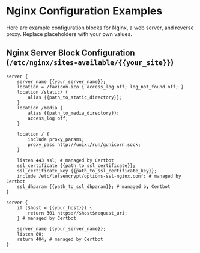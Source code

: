 # Nginx Configuration Examples

Here are example configuration blocks for Nginx, a web server, and reverse proxy. Replace placeholders with your own values.

## Nginx Server Block Configuration (`/etc/nginx/sites-available/{{your_site}}`)

```nginx
server {
    server_name {{your_server_name}};
    location = /favicon.ico { access_log off; log_not_found off; }
    location /static/ {
        alias {{path_to_static_directory}};
    }
    location /media {
        alias {{path_to_media_directory}};
        access_log off;
    }

    location / {
        include proxy_params;
        proxy_pass http://unix:/run/gunicorn.sock;
    }

    listen 443 ssl; # managed by Certbot
    ssl_certificate {{path_to_ssl_certificate}};
    ssl_certificate_key {{path_to_ssl_certificate_key}};
    include /etc/letsencrypt/options-ssl-nginx.conf; # managed by Certbot
    ssl_dhparam {{path_to_ssl_dhparam}}; # managed by Certbot
}

server {
    if ($host = {{your_host}}) {
        return 301 https://$host$request_uri;
    } # managed by Certbot

    server_name {{your_server_name}};
    listen 80;
    return 404; # managed by Certbot
}
```